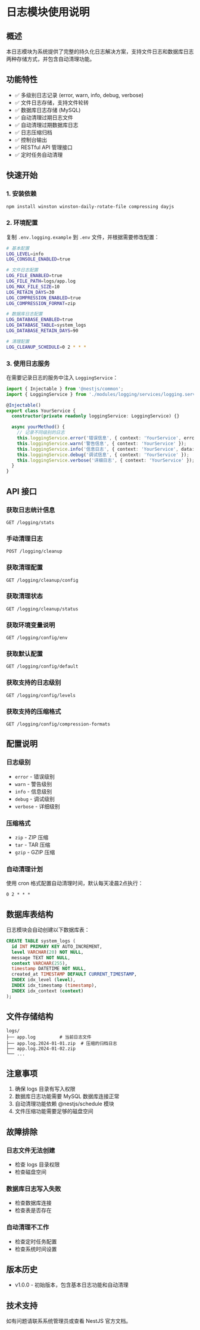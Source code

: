 # 日志模块使用说明

## 概述

本日志模块为系统提供了完整的持久化日志解决方案，支持文件日志和数据库日志两种存储方式，并包含自动清理功能。

## 功能特性

- ✅ 多级别日志记录 (error, warn, info, debug, verbose)
- ✅ 文件日志存储，支持文件轮转
- ✅ 数据库日志存储 (MySQL)
- ✅ 自动清理过期日志文件
- ✅ 自动清理过期数据库日志
- ✅ 日志压缩归档
- ✅ 控制台输出
- ✅ RESTful API 管理接口
- ✅ 定时任务自动清理

## 快速开始

### 1. 安装依赖

```bash
npm install winston winston-daily-rotate-file compressing dayjs
```

### 2. 环境配置

复制 `.env.logging.example` 到 `.env` 文件，并根据需要修改配置：

```bash
# 基本配置
LOG_LEVEL=info
LOG_CONSOLE_ENABLED=true

# 文件日志配置
LOG_FILE_ENABLED=true
LOG_FILE_PATH=logs/app.log
LOG_MAX_FILE_SIZE=10
LOG_RETAIN_DAYS=30
LOG_COMPRESSION_ENABLED=true
LOG_COMPRESSION_FORMAT=zip

# 数据库日志配置
LOG_DATABASE_ENABLED=true
LOG_DATABASE_TABLE=system_logs
LOG_DATABASE_RETAIN_DAYS=90

# 清理配置
LOG_CLEANUP_SCHEDULE=0 2 * * *
```

### 3. 使用日志服务

在需要记录日志的服务中注入 `LoggingService`：

```typescript
import { Injectable } from '@nestjs/common';
import { LoggingService } from './modules/logging/services/logging.service';

@Injectable()
export class YourService {
  constructor(private readonly loggingService: LoggingService) {}

  async yourMethod() {
    // 记录不同级别的日志
    this.loggingService.error('错误信息', { context: 'YourService', error: new Error('示例错误') });
    this.loggingService.warn('警告信息', { context: 'YourService' });
    this.loggingService.info('信息日志', { context: 'YourService', data: { key: 'value' } });
    this.loggingService.debug('调试信息', { context: 'YourService' });
    this.loggingService.verbose('详细日志', { context: 'YourService' });
  }
}
```

## API 接口

### 获取日志统计信息
```
GET /logging/stats
```

### 手动清理日志
```
POST /logging/cleanup
```

### 获取清理配置
```
GET /logging/cleanup/config
```

### 获取清理状态
```
GET /logging/cleanup/status
```

### 获取环境变量说明
```
GET /logging/config/env
```

### 获取默认配置
```
GET /logging/config/default
```

### 获取支持的日志级别
```
GET /logging/config/levels
```

### 获取支持的压缩格式
```
GET /logging/config/compression-formats
```

## 配置说明

### 日志级别
- `error` - 错误级别
- `warn` - 警告级别  
- `info` - 信息级别
- `debug` - 调试级别
- `verbose` - 详细级别

### 压缩格式
- `zip` - ZIP 压缩
- `tar` - TAR 压缩
- `gzip` - GZIP 压缩

### 自动清理计划
使用 cron 格式配置自动清理时间，默认每天凌晨2点执行：
```
0 2 * * *
```

## 数据库表结构

日志模块会自动创建以下数据库表：

```sql
CREATE TABLE system_logs (
  id INT PRIMARY KEY AUTO_INCREMENT,
  level VARCHAR(20) NOT NULL,
  message TEXT NOT NULL,
  context VARCHAR(255),
  timestamp DATETIME NOT NULL,
  created_at TIMESTAMP DEFAULT CURRENT_TIMESTAMP,
  INDEX idx_level (level),
  INDEX idx_timestamp (timestamp),
  INDEX idx_context (context)
);
```

## 文件存储结构

```
logs/
├── app.log         # 当前日志文件
├── app.log.2024-01-01.zip  # 压缩的归档日志
├── app.log.2024-01-02.zip
└── ...
```

## 注意事项

1. 确保 logs 目录有写入权限
2. 数据库日志功能需要 MySQL 数据库连接正常
3. 自动清理功能依赖 @nestjs/schedule 模块
4. 文件压缩功能需要足够的磁盘空间

## 故障排除

### 日志文件无法创建
- 检查 logs 目录权限
- 检查磁盘空间

### 数据库日志写入失败
- 检查数据库连接
- 检查表是否存在

### 自动清理不工作
- 检查定时任务配置
- 检查系统时间设置

## 版本历史

- v1.0.0 - 初始版本，包含基本日志功能和自动清理

## 技术支持

如有问题请联系系统管理员或查看 NestJS 官方文档。